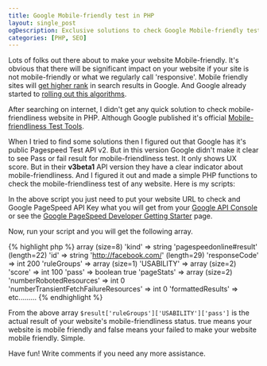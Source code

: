 ```yaml
---
title: Google Mobile-friendly test in PHP
layout: single_post
ogDescription: Exclusive solutions to check Google Mobile-friendly test in PHP. No API required. Less than 10 lines of code and check your mobile friendly site in PHP
categories: [PHP, SEO]
---
```


Lots of folks out there about to make your website Mobile-friendly. It's obvious that there will be significant impact on your website if your site is not mobile-friendly or what we regularly call 'responsive'. Mobile friendly sites will [get higher rank](http://googlewebmastercentral.blogspot.com/2015/02/finding-more-mobile-friendly-search.html) in search results in Google. And Google already started to [rolling out this algorithms](http://googlewebmastercentral.blogspot.com/2015/04/rolling-out-mobile-friendly-update.html).

After searching on internet, I didn't get any quick solution to check mobile-friendliness website in PHP. Although Google published it's official [Mobile-friendliness Test Tools](https://www.google.com/webmasters/tools/mobile-friendly/).

When I tried to find some solutions then I figured out that Google has it's public Pagespeed Test API v2. But in this version Google didn't make it clear to see Pass or fail result for mobile-friendliness test. It only shows UX score. But in their **v3beta1** API version they have a clear indicator about mobile-friendliness. And I figured it out and made a simple PHP functions to check the mobile-friendliness test of any website. Here is my scripts:

<script src="https://gist.github.com/shahariaazam/73c0644c6b2f2cba5ca2.js"></script>

In the above script you just need to put your website URL to check and Google PageSpeed API Key what you will get from your [Google API Console](https://code.google.com/apis/console) or see the [Google PageSpeed Developer Getting Starter](https://developers.google.com/speed/docs/insights/v1/getting_started#invoking) page. 

Now, run your script and you will get the following array.

{% highlight php %}
array (size=8)
  'kind' => string 'pagespeedonline#result' (length=22)
  'id' => string 'http://facebook.com/' (length=29)
  'responseCode' => int 200
  'ruleGroups' => 
    array (size=1)
      'USABILITY' => 
        array (size=2)
          'score' => int 100
          'pass' => boolean true
  'pageStats' => 
    array (size=2)
      'numberRobotedResources' => int 0
      'numberTransientFetchFailureResources' => int 0
  'formattedResults' => etc.........
{% endhighlight %}

From the above array `$result['ruleGroups']['USABILITY']['pass']` is the actual result of your website's mobile-friendliness status. true means your website is mobile friendly and false means your failed to make your website mobile friendly. Simple.

Have fun! Write comments if you need any more assistance.
